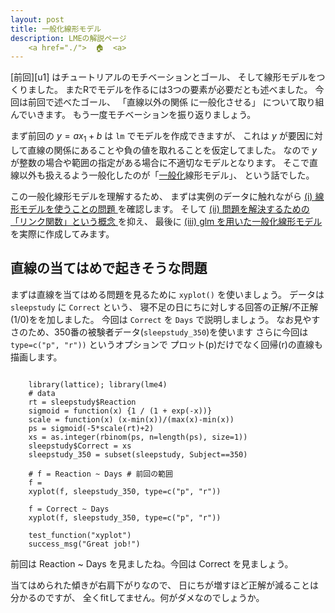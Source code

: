 ```yaml
---
layout: post
title: 一般化線形モデル
description: LMEの解説ページ
    <a href="./">  🏠  <a>
---
```


[前回][u1] はチュートリアルのモチベーションとゴール、
そして線形モデルをつくりました。
またRでモデルを作るには3つの要素が必要だとも述べました。
今回は前回で述べたゴール、
「直線以外の関係 に一般化させる」
について取り組んでいきます。
もう一度モチベーションを振り返りましょう。

まず前回の $y = ax_1 + b$ は `lm` でモデルを作成できますが、
これは $y$ が要因に対して直線の関係にあることや負の値を取れることを仮定してました。
なので $y$ が整数の場合や範囲の指定がある場合に不適切なモデルとなります。
そこで直線以外も扱えるよう一般化したのが「<u>一般化</u>線形モデル」、
という話でした。

この一般化線形モデルを理解するため、
まずは実例のデータに触れながら <u>(i) 線形モデルを使うことの問題 </u> を確認します。
そして <u>(ii) 問題を解決するための「リンク関数」という概念 </u> を抑え、
最後に <u>(iii) glm を用いた一般化線形モデル </u> を実際に作成してみます。

## 直線の当てはめで起きそうな問題

まずは直線を当てはめる問題を見るために `xyplot()` を使いましょう。
データは `sleepstudy` に `Correct` という、
寝不足の日にちに対しする回答の正解/不正解(1/0)をを加しました。
今回は `Correct` を `Days` で説明しましょう。
なお見やすさのため、350番の被験者データ(`sleepstudy_350`)を使います
さらに今回は `type=c("p", "r"))` というオプションで
プロット(p)だけでなく回帰(r)の直線も描画します。

<div data-datacamp-exercise data-lang="r">
  <code data-type="pre-exercise-code">
    library(lattice); library(lme4)
    # data
    rt = sleepstudy$Reaction
    sigmoid = function(x) {1 / (1 + exp(-x))}
    scale = function(x) (x-min(x))/(max(x)-min(x))
    ps = sigmoid(-5*scale(rt)+2)
    xs = as.integer(rbinom(ps, n=length(ps), size=1))
    sleepstudy$Correct = xs
    sleepstudy_350 = subset(sleepstudy, Subject==350)
  </code>
  <code data-type="sample-code">
    # f = Reaction ~ Days # 前回の範囲
    f = 
    xyplot(f, sleepstudy_350, type=c("p", "r"))
  </code>
  <code data-type="solution">
    f = Correct ~ Days
    xyplot(f, sleepstudy_350, type=c("p", "r"))
  </code>
  <code data-type="sct">
    test_function("xyplot")
    success_msg("Great job!")
  </code>
  <div data-type="hint">
    前回は Reaction ~ Days を見ましたね。今回は Correct を見ましょう。
  </div>
</div>

当てはめられた傾きが右肩下がりなので、
日にちが増すほど正解が減ることは分かるのですが、
全くfitしてません。何がダメなのでしょうか。
<!--
(前回同様、余裕がある方は `Correct ~ Days | Subject`
と `formula` を変えて被験者ごとにフィッティングをしてみてください。)
->

寝不足の日にちごとの正答率は
`sleepstudy` の `Correct` には
aggregate(Correct~Days, sleepstudy, mean)

次は `xyplot` を使って `Days` に対する `Correct` の減少を図示してみましょう。
なお今回は `type=c("p", "r")` というオプションをつけて
散布図と回帰の直線も描画させます。

aggregate.
デフォルトで入っているから便利
でも分析できない。

<div data-datacamp-exercise data-lang="r">
  <code data-type="pre-exercise-code">
    library(lattice); library(lme4)
    rt = log(sleepstudy$Reaction) # 偏りをなくす
    rt_p = 1-(rt-min(rt))/(max(rt)-min(rt)) # scale(minmax)
    sleepstudy$Correct = as.integer(rbinom(p=rt_p, n=length(rt_p), size=1))
  </code>
  <code data-type="sample-code">
    xyplot(, , type=c("p", "r"))
  </code>
  <code data-type="solution">
    f = Correct ~ Days
    xyplot(f, sleepstudy, type=c("p", "r"))
  </code>
  <code data-type="sct">
    test_function("xyplot")
    success_msg("Great job!")
  </code>
  <div data-type="hint">
  </div>
</div>

## リンク関数

y=ax+b ではなく y=f(ax+b) を考える。
yには0や1,
ax+bには200など。
これを0--1の値に収める関数;
一旦収めると y=1の時に 0.2だったら変.
y=0の時に 0.8 だったら変。
そういう感じで aやbの値を更新できる。


カーブして欲しい。
これは0--1の連続


ここまでをまとめると







[u1]: ./1.html
[u2]: ./2.html
[u3]: ./3.html
